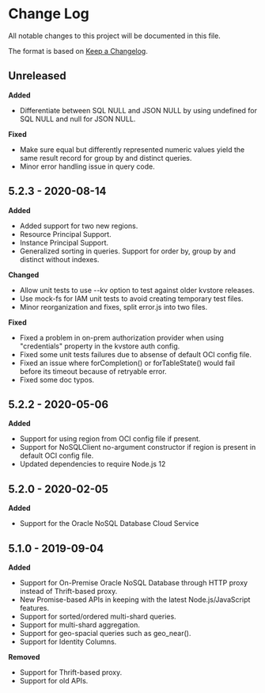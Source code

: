 # Change Log

All notable changes to this project will be documented in this file.

The format is based on [Keep a Changelog](http://keepachangelog.com/).

## Unreleased

**Added**

* Differentiate between SQL NULL and JSON NULL by using undefined for SQL NULL
and null for JSON NULL.

**Fixed**

* Make sure equal but differently represented numeric values yield the same
result record for group by and distinct queries.
* Minor error handling issue in query code.

## 5.2.3 - 2020-08-14

**Added**

* Added support for two new regions.
* Resource Principal Support.
* Instance Principal Support.
* Generalized sorting in queries.  Support for order by, group by and distinct
without indexes.

**Changed**

* Allow unit tests to use --kv option to test against older kvstore releases.
* Use mock-fs for IAM unit tests to avoid creating temporary test files.
* Minor reorganization and fixes, split error.js into two files.

**Fixed**

* Fixed a problem in on-prem authorization provider when using "credentials"
property in the kvstore auth config.
* Fixed some unit tests failures due to absense of default OCI config file.
* Fixed an issue where forCompletion() or forTableState() would fail before
its timeout because of retryable error.
* Fixed some doc typos.

## 5.2.2 - 2020-05-06

**Added**

* Support for using region from OCI config file if present.
* Support for NoSQLClient no-argument constructor if region is present in
default OCI config file.
* Updated dependencies to require Node.js 12

## 5.2.0 - 2020-02-05

**Added**

* Support for the Oracle NoSQL Database Cloud Service

## 5.1.0 - 2019-09-04

**Added**

* Support for On-Premise Oracle NoSQL Database through HTTP proxy instead of
Thrift-based proxy.
* New Promise-based APIs in keeping with the latest Node.js/JavaScript
features.
* Support for sorted/ordered multi-shard queries.
* Support for multi-shard aggregation.
* Support for geo-spacial queries such as geo_near().
* Support for Identity Columns.

**Removed**

* Support for Thrift-based proxy.
* Support for old APIs.
